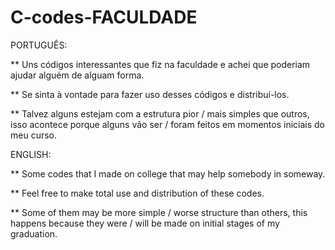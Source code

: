 # C-codes-FACULDADE
PORTUGUÊS:

** Uns códigos interessantes que fiz na faculdade e achei que poderiam ajudar alguém de alguam forma.

** Se sinta à vontade para fazer uso desses códigos e distribuí-los.

** Talvez alguns estejam com a estrutura pior / mais simples que outros, isso acontece porque alguns vão ser / foram feitos em momentos iniciais do meu curso.


ENGLISH:

** Some codes that I made on college that may help somebody in someway.

** Feel free to make total use and distribution of these codes.

** Some of them may be more simple / worse structure than others, this happens because they were / will be made on initial stages of my graduation.
